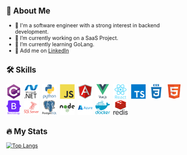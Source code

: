 ## 🚀 About Me

- 🤝 I'm a software engineer with a strong interest in backend development.
- 🔭 I’m currently working on a SaaS Project.
- 🌱 I’m currently learning GoLang.
- 💬 Add me on [LinkedIn](https://www.linkedin.com/in/berkgonenc/)

## 🛠️ Skills

<div>
  <img src= "https://github.com/devicons/devicon/blob/master/icons/csharp/csharp-original.svg" title="C#" alt="c#" width="40" height="40"/>&nbsp;
  <img src= "https://github.com/devicons/devicon/blob/master/icons/dot-net/dot-net-original-wordmark.svg" title=".Net" alt=".net" width="40" height="40"/>&nbsp;
  <img src="https://github.com/devicons/devicon/blob/master/icons/python/python-original-wordmark.svg" title="Python" alt="Python" width="40" height="40"/>&nbsp;
  <img src="https://github.com/devicons/devicon/blob/master/icons/javascript/javascript-original.svg" title="JavaScript" alt="JavaScript" width="40" height="40"/>&nbsp;
  <img src= "https://github.com/devicons/devicon/blob/master/icons/angularjs/angularjs-original.svg" title="Angular" alt="Angular" width="40" height="40"/>&nbsp;
  <img src="https://github.com/devicons/devicon/blob/master/icons/vuejs/vuejs-original-wordmark.svg" title="Vue" alt="Vue" width="40" height="40"/>&nbsp;
  <img src="https://github.com/devicons/devicon/blob/master/icons/react/react-original-wordmark.svg" title="React" alt="React" width="40" height="40"/>&nbsp;
  <img src="https://github.com/devicons/devicon/blob/master/icons/typescript/typescript-original.svg" title="TypeScript" alt="TypeScript" width="40" height="40"/>&nbsp;
  <img src="https://github.com/devicons/devicon/blob/master/icons/css3/css3-plain-wordmark.svg"  title="CSS3" alt="CSS" width="40" height="40"/>&nbsp;
  <img src="https://github.com/devicons/devicon/blob/master/icons/html5/html5-original.svg" title="HTML5" alt="HTML" width="40" height="40"/>&nbsp;
  <img src= "https://github.com/devicons/devicon/blob/master/icons/bootstrap/bootstrap-plain-wordmark.svg" title="Bootstrap" alt="bootstrap" width="40" height="40"/>&nbsp;
  <img src= "https://github.com/devicons/devicon/blob/master/icons/microsoftsqlserver/microsoftsqlserver-plain-wordmark.svg" title="mssql" alt="mssql" width="40" height="40"/>&nbsp;
  <img src= "https://github.com/devicons/devicon/blob/master/icons/postgresql/postgresql-original-wordmark.svg" title="postgresql" alt="postgresql" width="40" height="40"/>&nbsp;
  <img src="https://github.com/devicons/devicon/blob/master/icons/nodejs/nodejs-original-wordmark.svg" title="NodeJS" alt="NodeJS" width="40" height="40"/>&nbsp;
  <img src="https://github.com/devicons/devicon/blob/master/icons/azure/azure-original-wordmark.svg" title="Azure" alt="Azure" width="40" height="40"/>&nbsp;
  <img src="https://github.com/devicons/devicon/blob/master/icons/docker/docker-plain-wordmark.svg" title="Docker" alt="Docker" width="40" height="40"/>&nbsp;
  <img src="https://github.com/devicons/devicon/blob/master/icons/redis/redis-original-wordmark.svg" title="Redis" alt="Redis" width="40" height="40"/>&nbsp;
</div>

## :fire: My Stats

[![Top Langs](https://github-readme-stats.vercel.app/api/top-langs/?username=berkgonencc&layout=compact&theme=vision-friendly-dark)](https://github.com/anuraghazra/github-readme-stats)


